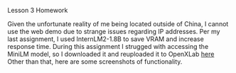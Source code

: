 Lesson 3 Homework

Given the unfortunate reality of me being located outside of China, I cannot use the web demo due to strange issues regarding IP addresses. 
Per my last assignment, I used InternLM2-1.8B to save VRAM and increase response time.
During this assignment I strugged with accessing the MiniLM model, so I downloaded it and reuploaded it to OpenXLab [here](https://openxlab.org.cn/datasets/puffy310/MiniLM)
Other than that, here are some screenshots of functionality.
